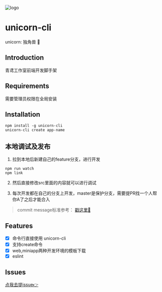 ![logo](http://m.qpic.cn/psc?/V14KNPy63FzKSJ/ruAMsa53pVQWN7FLK88i5uZG4Pvi.gP33J3KfZJwxlWQ**EIyW9sLW6fJRNwgjc8lIDmg7atW9a9anzJIOC0rPW6lR2Aku8eabG1LchYEIU!/b&bo=HwMvAh8DLwIDByI!&rf=viewer_4)

# unicorn-cli

unicorn: 独角兽 🦄 

## Introduction
青鸢工作室前端开发脚手架

## Requirements

需要管理员权限在全局安装

## Installation

```node
npm install -g unicorn-cli
unicorn-cli create app-name

```

## 本地调试及发布
1. 拉到本地后新建自己的feature分支，进行开发

```
npm run watch
npm link
```
2. 然后直接修改src里面的内容就可以进行调试

3. 每次开发都在自己的分支上开发，master是保护分支，需要提PR找一个人帮你A了之后才能合入 

> commit message标准参考： [戳这里🤚](https://docs.google.com/document/d/1QrDFcIiPjSLDn3EL15IJygNPiHORgU1_OOAqWjiDU5Y/edit#heading=h.uci6olwuf96)

## Features
- [x] 命令行直接使用 unicorn-cli
- [x] 支持create命令
- [x] web,miniapp两种开发环境的模板下载
- [x] eslint

## Issues

[点我去提issue👉](https://github.com/CyberspaceStudio/unicorn-cli/issues)




